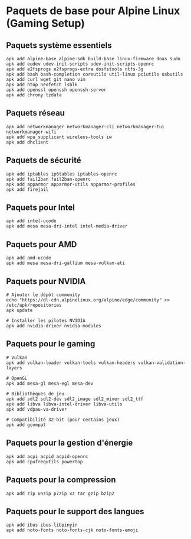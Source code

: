 # Paquets de base pour Alpine Linux (Gaming Setup)

## Paquets système essentiels
```
apk add alpine-base alpine-sdk build-base linux-firmware doas sudo
apk add eudev udev-init-scripts udev-init-scripts-openrc
apk add e2fsprogs e2fsprogs-extra dosfstools ntfs-3g
apk add bash bash-completion coreutils util-linux pciutils usbutils
apk add curl wget git nano vim
apk add htop neofetch lsblk
apk add openssl openssh openssh-server
apk add chrony tzdata
```

## Paquets réseau
```
apk add networkmanager networkmanager-cli networkmanager-tui networkmanager-wifi
apk add wpa_supplicant wireless-tools iw
apk add dhclient
```

## Paquets de sécurité
```
apk add iptables ip6tables iptables-openrc
apk add fail2ban fail2ban-openrc
apk add apparmor apparmor-utils apparmor-profiles
apk add firejail
```

## Paquets pour Intel
```
apk add intel-ucode
apk add mesa mesa-dri-intel intel-media-driver
```

## Paquets pour AMD
```
apk add amd-ucode
apk add mesa mesa-dri-gallium mesa-vulkan-ati
```

## Paquets pour NVIDIA
```
# Ajouter le dépôt community
echo "https://dl-cdn.alpinelinux.org/alpine/edge/community" >> /etc/apk/repositories
apk update

# Installer les pilotes NVIDIA
apk add nvidia-driver nvidia-modules
```

## Paquets pour le gaming
```
# Vulkan
apk add vulkan-loader vulkan-tools vulkan-headers vulkan-validation-layers

# OpenGL
apk add mesa-gl mesa-egl mesa-dev

# Bibliothèques de jeu
apk add sdl2 sdl2-dev sdl2_image sdl2_mixer sdl2_ttf
apk add libva libva-intel-driver libva-utils
apk add vdpau-va-driver

# Compatibilité 32-bit (pour certains jeux)
apk add gcompat
```

## Paquets pour la gestion d'énergie
```
apk add acpi acpid acpid-openrc
apk add cpufrequtils powertop
```

## Paquets pour la compression
```
apk add zip unzip p7zip xz tar gzip bzip2
```

## Paquets pour le support des langues
```
apk add ibus ibus-libpinyin
apk add noto-fonts noto-fonts-cjk noto-fonts-emoji
```
